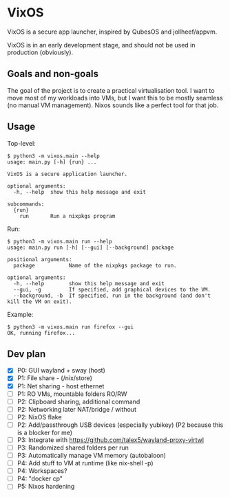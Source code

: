 # VixOS

VixOS is a secure app launcher, inspired by QubesOS and jollheef/appvm.

VixOS is in an early development stage, and should not be used in production (obviously).

## Goals and non-goals

The goal of the project is to create a practical virtualisation tool. I want to move most of my workloads into VMs, but I want this to be mostly seamless (no manual VM management). Nixos sounds like a perfect tool for that job.

## Usage

Top-level:

```
$ python3 -m vixos.main --help
usage: main.py [-h] {run} ...

VixOS is a secure application launcher.

optional arguments:
  -h, --help  show this help message and exit

subcommands:
  {run}
    run       Run a nixpkgs program
```

Run:

```
$ python3 -m vixos.main run --help
usage: main.py run [-h] [--gui] [--background] package

positional arguments:
  package           Name of the nixpkgs package to run.

optional arguments:
  -h, --help        show this help message and exit
  --gui, -g         If specified, add graphical devices to the VM.
  --background, -b  If specified, run in the background (and don't kill the VM on exit).
```

Example:

```
$ python3 -m vixos.main run firefox --gui
OK, running firefox...
```

## Dev plan

* [x] P0: GUI wayland + sway (host)
* [x] P1: File share - (/nix/store)
* [x] P1: Net sharing - host ethernet
* [ ] P1: RO VMs, mountable folders RO/RW
* [ ] P2: Clipboard sharing, additional command
* [ ] P2: Networking later NAT/bridge / without
* [ ] P2: NixOS flake
* [ ] P2: Add/passthrough USB devices (especially yubikey) (P2 because this is a blocker for me)
* [ ] P3: Integrate with https://github.com/talex5/wayland-proxy-virtwl
* [ ] P3: Randomized shared folders per run
* [ ] P3: Automatically manage VM memory (autobaloon)
* [ ] P4: Add stuff to VM at runtime (like nix-shell -p)
* [ ] P4: Workspaces?
* [ ] P4: "docker cp"
* [ ] P5: Nixos hardening
